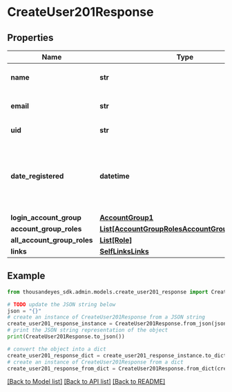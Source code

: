 # CreateUser201Response


## Properties

Name | Type | Description | Notes
------------ | ------------- | ------------- | -------------
**name** | **str** | User&#39;s display name. | [optional] 
**email** | **str** | User&#39;s email address. | [optional] 
**uid** | **str** | Unique ID of the user. | [optional] 
**date_registered** | **datetime** | UTC date the user registered their account (ISO date-time format). | [optional] 
**login_account_group** | [**AccountGroup1**](AccountGroup1.md) |  | [optional] 
**account_group_roles** | [**List[AccountGroupRolesAccountGroupRolesInner]**](AccountGroupRolesAccountGroupRolesInner.md) |  | [optional] 
**all_account_group_roles** | [**List[Role]**](Role.md) |  | [optional] 
**links** | [**SelfLinksLinks**](SelfLinksLinks.md) |  | [optional] 

## Example

```python
from thousandeyes_sdk.admin.models.create_user201_response import CreateUser201Response

# TODO update the JSON string below
json = "{}"
# create an instance of CreateUser201Response from a JSON string
create_user201_response_instance = CreateUser201Response.from_json(json)
# print the JSON string representation of the object
print(CreateUser201Response.to_json())

# convert the object into a dict
create_user201_response_dict = create_user201_response_instance.to_dict()
# create an instance of CreateUser201Response from a dict
create_user201_response_from_dict = CreateUser201Response.from_dict(create_user201_response_dict)
```
[[Back to Model list]](../README.md#documentation-for-models) [[Back to API list]](../README.md#documentation-for-api-endpoints) [[Back to README]](../README.md)


